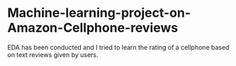 # Machine-learning-project-on-Amazon-Cellphone-reviews

EDA has been conducted and I tried to learn the rating of a cellphone based on text reviews given by users.

